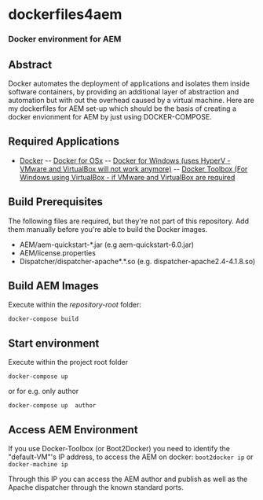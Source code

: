 # dockerfiles4aem
### Docker environment for AEM

## Abstract
Docker automates the deployment of applications and isolates them inside software containers, by providing an additional layer of abstraction and automation but with out the overhead caused by a virtual machine. 
Here are my dockerfiles for AEM set-up which should be the basis of creating a docker envionment for AEM by just using DOCKER-COMPOSE.


## Required Applications
- [Docker](https://docs.docker.com/) 
-- [Docker for OSx](https://docs.docker.com/engine/installation/mac/)
-- [Docker for Windows (uses HyperV - VMware and VirtualBox will not work anymore)](https://docs.docker.com/engine/installation/windows/)
-- [Docker Toolbox (For Windows using VirtualBox - if VMware and VirtualBox are required](https://www.docker.com/products/docker-toolbox)

## Build Prerequisites
The following files are required, but they're not part of this repository. Add them manually before you're able to build the Docker images.
- AEM/aem-quickstart-*.jar (e.g aem-quickstart-6.0.jar)
- AEM/license.properties
- Dispatcher/dispatcher-apache*.*.so (e.g. dispatcher-apache2.4-4.1.8.so)

## Build AEM Images
Execute within the _repository-root_ folder:
```
docker-compose build
```
## Start environment
Execute within the project root folder
```
docker-compose up 
```
or for e.g. only author
```
docker-compose up  author
```
## Access AEM Environment
If you use Docker-Toolbox (or Boot2Docker) you need to identify the "default-VM"'s IP address, to access the AEM on docker:
```boot2docker ip```
or 
```docker-machine ip```

Through this IP you can access the AEM author and publish as well as the Apache dispatcher through the known standard ports.

